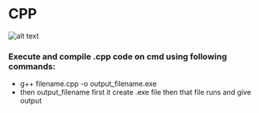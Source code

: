 # CPP
![alt text](https://media.geeksforgeeks.org/wp-content/cdn-uploads/20190430122723/cpp-program-compilation3-1024x375.png)

### Execute and compile .cpp code on cmd using following commands:
- g++ filename.cpp -o output_filename.exe
- then output_filename
first it create .exe file then that file runs and give output
